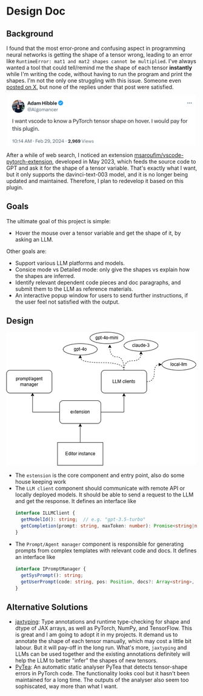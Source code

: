 # Design Doc

## Background

I found that the most error-prone and confusing aspect in programming neural networks is getting the shape of a tensor wrong, leading to an error like `RuntimeError: mat1 and mat2 shapes cannot be multiplied`. I've always wanted a tool that could tell/remind me the shape of each tensor **instantly** while I'm writing the code, without having to run the program and print the shapes. I'm not the only one struggling with this issue. Someone even [posted on X](https://twitter.com/Algomancer/status/1763024972623249572), but none of the replies under that post were satisfied.

<img alt="tweet-screen" src="tweet-post.jpg" width=500>

After a while of web search, I noticed an extension [msaroufim/vscode-pytorch-extension](https://github.com/msaroufim/vscode-pytorch-extension), developed in May 2023, which feeds the source code to GPT and ask it for the shape of a tensor variable. That's exactly what I want, but it only supports the davinci-text-003 model, and it is no longer being updated and maintained. Therefore, I plan to redevelop it based on this plugin.

## Goals
The ultimate goal of this project is simple:
- Hover the mouse over a tensor variable and get the shape of it, by asking an LLM.

Other goals are:
- Support various LLM platforms and models.
- Consice mode vs Detailed mode: only give the shapes vs explain how the shapes are inferred.
- Identify relevant dependent code pieces and doc paragraphs, and submit them to the LLM as reference materials.
- An interactive popup window for users to send further instructions, if the user feel not satisfied with the output.


## Design

![design](design.png)

- The `estension` is the core component and entry point, also do some house keeping work
- The `LLM client` component should communicate with remote API or locally deployed models. It should be able to send a request to the LLM and get the response. It defines an interface like
  ```typescript
  interface ILLMClient {
    getModelId(): string;  // e.g. "gpt-3.5-turbo"
    getCompletion(prompt: string, maxToken: number): Promise<string|null>;
  }
  ```
- The `Prompt/Agent manager` component is responsible for generating prompts from complex templates with relevant code and docs. It defines an interface like
  ```typescript
  interface IPromptManager {
    getSysPrompt(): string;
    getUserPrompt(code: string, pos: Position, docs?: Array<string>, moreCode?: Array<string>): string;
  }
  ```   


## Alternative Solutions

- [jaxtyping](https://github.com/google/jaxtyping): Type annotations and runtime type-checking for shape and dtype of JAX arrays, as well as PyTorch, NumPy, and TensorFlow. This is great and I am going to adopt it in my projects. It demand us to annotate the shape of each tensor manually, which may cost a little bit labour. But it will pay-off in the long run. What's more, `jaxtyping` and LLMs can be used together and the existing annotations definitely will help the LLM to better "infer" the shapes of new tensors.
- [PyTea](https://github.com/ropas/pytea): An automatic static analyser PyTea that detects tensor-shape errors in PyTorch code. The functionality looks cool but it hasn't been maintained for a long time. The outputs of the analyser also seem too sophiscated, way more than what I want.